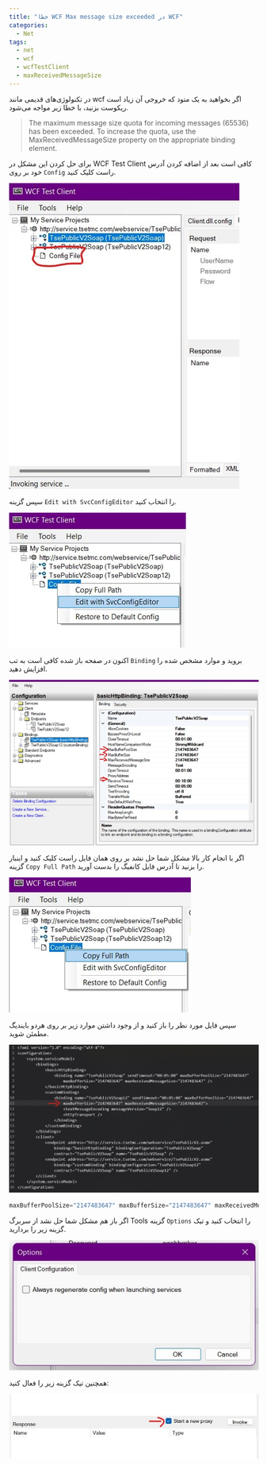 ```yaml
---
title: "خطا WCF Max message size exceeded در WCF"
categories:
  - Net
tags:
  - net
  - wcf
  - wcfTestClient
  - maxReceivedMessageSize
---
```


در تکنولوژی‌های قدیمی مانند wcf اگر بخواهید به یک متود که خروجی آن زیاد است ریکوست بزنید، با خطا زیر مواجه می‌شود.  

> The maximum message size quota for incoming messages (65536) has been exceeded. To increase the quota, use the MaxReceivedMessageSize property on the appropriate binding element.

برای حل کردن این مشکل در WCF Test Client کافی است بعد از اضافه کردن آدرس خود بر روی `Config` راست کلیک کنید.  

![mhkarami97](/assets/img/wcfConfig1.jpg)  

سپس گزینه `Edit with SvcConfigEditor` را انتخاب کنید.  

![mhkarami97](/assets/img/wcfConfig2.jpg)  

اکنون در صفحه باز شده کافی است به تب `Binding` بروید و موارد مشخص شده را افزایش دهید.  

![mhkarami97](/assets/img/wcfConfig3.jpg)  

اگر با انجام کار بالا مشکل شما حل نشد بر روی همان فایل راست کلیک کنید و اینبار گزینه `Copy Full Path` را بزنید تا آدرس فایل کانفیگ را بدست آورید.  

![mhkarami97](/assets/img/wcfConfig4.jpg)  

سپس فایل مورد نظر را باز کنید و از وجود داشتن موارد زیر بر روی هردو بایندیگ مطمئن شوید.  

![mhkarami97](/assets/img/wcfConfig5.jpg)  

```c#
maxBufferPoolSize="2147483647" maxBufferSize="2147483647" maxReceivedMessageSize="2147483647"
```

اگر باز هم مشکل شما حل نشد از سربرگ Tools گزینه `Options` را انتخاب کنید و تیک گزینه زیر را بردارید.  

![mhkarami97](/assets/img/wcfConfig6.jpg)  

همچنین تیک گزینه زیر را فعال کنید:  

![mhkarami97](/assets/img/wcfConfig7.jpg)  
